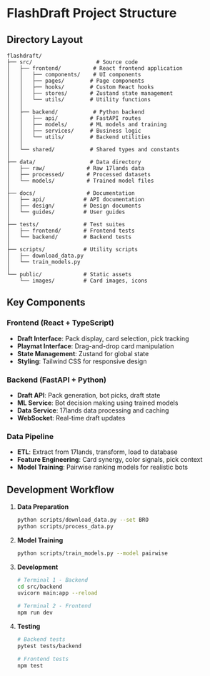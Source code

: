 # FlashDraft Project Structure

## Directory Layout

```
flashdraft/
├── src/                    # Source code
│   ├── frontend/          # React frontend application
│   │   ├── components/    # UI components
│   │   ├── pages/        # Page components
│   │   ├── hooks/        # Custom React hooks
│   │   ├── stores/       # Zustand state management
│   │   └── utils/        # Utility functions
│   │
│   ├── backend/           # Python backend
│   │   ├── api/          # FastAPI routes
│   │   ├── models/       # ML models and training
│   │   ├── services/     # Business logic
│   │   └── utils/        # Backend utilities
│   │
│   └── shared/           # Shared types and constants
│
├── data/                 # Data directory
│   ├── raw/             # Raw 17lands data
│   ├── processed/       # Processed datasets
│   └── models/          # Trained model files
│
├── docs/                # Documentation
│   ├── api/            # API documentation
│   ├── design/         # Design documents
│   └── guides/         # User guides
│
├── tests/              # Test suites
│   ├── frontend/       # Frontend tests
│   └── backend/        # Backend tests
│
├── scripts/            # Utility scripts
│   ├── download_data.py
│   └── train_models.py
│
└── public/             # Static assets
    └── images/         # Card images, icons
```

## Key Components

### Frontend (React + TypeScript)
- **Draft Interface**: Pack display, card selection, pick tracking
- **Playmat Interface**: Drag-and-drop card manipulation
- **State Management**: Zustand for global state
- **Styling**: Tailwind CSS for responsive design

### Backend (FastAPI + Python)
- **Draft API**: Pack generation, bot picks, draft state
- **ML Service**: Bot decision making using trained models
- **Data Service**: 17lands data processing and caching
- **WebSocket**: Real-time draft updates

### Data Pipeline
- **ETL**: Extract from 17lands, transform, load to database
- **Feature Engineering**: Card synergy, color signals, pick context
- **Model Training**: Pairwise ranking models for realistic bots

## Development Workflow

1. **Data Preparation**
   ```bash
   python scripts/download_data.py --set BRO
   python scripts/process_data.py
   ```

2. **Model Training**
   ```bash
   python scripts/train_models.py --model pairwise
   ```

3. **Development**
   ```bash
   # Terminal 1 - Backend
   cd src/backend
   uvicorn main:app --reload

   # Terminal 2 - Frontend
   npm run dev
   ```

4. **Testing**
   ```bash
   # Backend tests
   pytest tests/backend

   # Frontend tests
   npm test
   ```